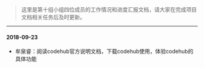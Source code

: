 >这里是第十组小组四位成员的工作情况和进度汇报文档，请大家在完成项目文档相关任务后及时更新。
------
#### 2018-09-23
- 牟泉睿：阅读codehub官方说明文档，下载codehub使用，体验codehub的具体功能
